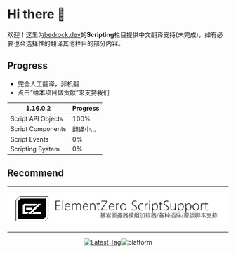 # Hi there 👋
欢迎！这里为[bedrock.dev](https://bedrock.dev/)的**Scripting**栏目提供中文翻译支持(未完成)，如有必要也会选择性的翻译其他栏目的部分内容。

## Progress
 - 完全人工翻译，非机翻
 - 点击“给本项目做贡献”来支持我们
 
1.16.0.2 | Progress
-|-
Script API Objects | 100%
Script Components | 翻译中...
Script Events | 0%
Scripting System | 0%
 
## Recommend
***
[<div align=center>![ez6](/img/ez.png)](https://github.com/Element-0/ElementZero)<br>
***
<a href="https://github.com/Element-0/ElementZero/releases/latest">![Latest Tag](https://img.shields.io/github/v/tag/Element-0/ElementZero?label=LATEST%20TAG&style=for-the-badge)</a>![platform](https://img.shields.io/badge/platform-win--x64%20%7C%20wine--linux--x64-green?style=for-the-badge)